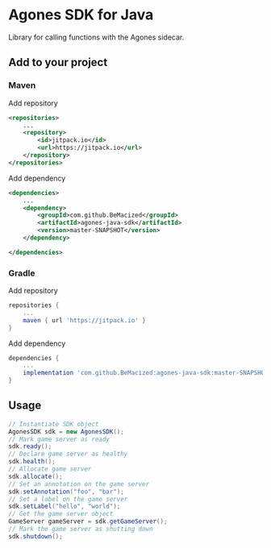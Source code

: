# Agones SDK for Java

Library for calling functions with the Agones sidecar.

## Add to your project

### Maven

Add repository
```xml
<repositories>
    ...
    <repository>
        <id>jitpack.io</id>
        <url>https://jitpack.io</url>
    </repository>
</repositories>
```

Add dependency
```xml
<dependencies>
    ...
    <dependency>
        <groupId>com.github.BeMacized</groupId>
        <artifactId>agones-java-sdk</artifactId>
        <version>master-SNAPSHOT</version>
    </dependency>

</dependencies>
```

### Gradle

Add repository
```groovy
repositories {
    ...
    maven { url 'https://jitpack.io' }
}
```

Add dependency
```groovy
dependencies {
    ...
    implementation 'com.github.BeMacized:agones-java-sdk:master-SNAPSHOT'
}
```

## Usage

```java
// Instantiate SDK object
AgonesSDK sdk = new AgonesSDK();
// Mark game server as ready
sdk.ready();
// Declare game server as healthy
sdk.health();
// Allocate game server
sdk.allocate();
// Set an annotation on the game server
sdk.setAnnotation("foo", "bar");
// Set a label on the game server
sdk.setLabel("hello", "world");
// Get the game server object
GameServer gameServer = sdk.getGameServer();
// Mark the game server as shutting down
sdk.shutdown();
```